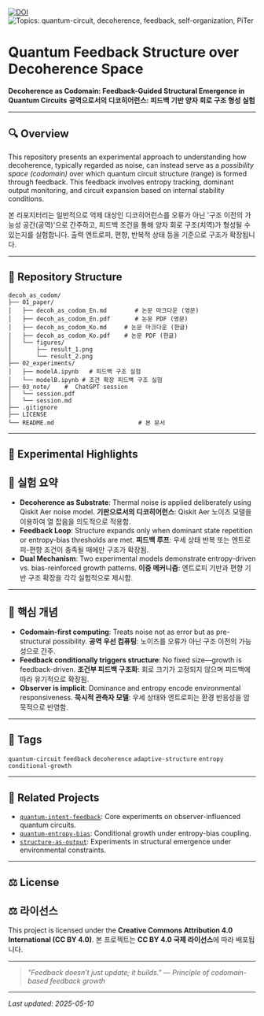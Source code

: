 [![DOI](https://zenodo.org/badge/DOI/10.5281/zenodo.15287085.svg)](https://doi.org/10.5281/zenodo.15287085)
![Topics: quantum-circuit, decoherence, feedback, self-organization, PiTer](https://img.shields.io/badge/topics-quantum--circuit%2C%20decoherence%2C%20feedback%2C%20self--organization%2C%20PiTer-blue)

# Quantum Feedback Structure over Decoherence Space

**Decoherence as Codomain: Feedback-Guided Structural Emergence in Quantum Circuits**
**공역으로서의 디코히어런스: 피드백 기반 양자 회로 구조 형성 실험**

---

## 🔍 Overview

This repository presents an experimental approach to understanding how decoherence, typically regarded as noise, can instead serve as a *possibility space (codomain)* over which quantum circuit structure (range) is formed through feedback. This feedback involves entropy tracking, dominant output monitoring, and circuit expansion based on internal stability conditions.

본 리포지터리는 일반적으로 억제 대상인 디코히어런스를 오류가 아닌 '구조 이전의 가능성 공간(공역)'으로 간주하고, 피드백 조건을 통해 양자 회로 구조(치역)가 형성될 수 있는지를 실험합니다. 출력 엔트로피, 편향, 반복적 상태 등을 기준으로 구조가 확장됩니다.

---

## 📁 Repository Structure

```
decoh_as_codom/
├── 01_paper/
│   ├── decoh_as_codom_En.md        # 논문 마크다운 (영문)
│   ├── decoh_as_codom_En.pdf       # 논문 PDF (영문)
│   ├── decoh_as_codom_Ko.md     # 논문 마크다운 (한글)
│   ├── decoh_as_codom_Ko.pdf    # 논문 PDF (한글)
│   └── figures/
│       ├── result_1.png
│       └── result_2.png
├── 02_experiments/
│   ├── modelA.ipynb   # 피드백 구조 실험
│   └── modelB.ipynb # 조건 확장 피드백 구조 실험
├── 03_note/    #  ChatGPT session
│   └── session.pdf
│   └── session.md
├── .gitignore
├── LICENSE
└── README.md                        # 본 문서
```

---

## 🧪 Experimental Highlights

## 🧪 실험 요약

* **Decoherence as Substrate**: Thermal noise is applied deliberately using Qiskit Aer noise model.
  **기판으로서의 디코히어런스**: Qiskit Aer 노이즈 모델을 이용하여 열 잡음을 의도적으로 적용함.
* **Feedback Loop**: Structure expands only when dominant state repetition or entropy-bias thresholds are met.
  **피드백 루프**: 우세 상태 반복 또는 엔트로피-편향 조건이 충족될 때에만 구조가 확장됨.
* **Dual Mechanism**: Two experimental models demonstrate entropy-driven vs. bias-reinforced growth patterns.
  **이중 메커니즘**: 엔트로피 기반과 편향 기반 구조 확장을 각각 실험적으로 제시함.


---

## 📌 핵심 개념

* **Codomain-first computing**: Treats noise not as error but as pre-structural possibility.
  **공역 우선 컴퓨팅**: 노이즈를 오류가 아닌 구조 이전의 가능성으로 간주.
* **Feedback conditionally triggers structure**: No fixed size—growth is feedback-driven.
  **조건부 피드백 구조화**: 회로 크기가 고정되지 않으며 피드백에 따라 유기적으로 확장됨.
* **Observer is implicit**: Dominance and entropy encode environmental responsiveness.
  **묵시적 관측자 모델**: 우세 상태와 엔트로피는 환경 반응성을 암묵적으로 반영함.

---

## 🔖 Tags

`quantum-circuit` `feedback` `decoherence` `adaptive-structure` `entropy` `conditional-growth`

---

## 🔗 Related Projects

* [`quantum-intent-feedback`](https://github.com/anon0411/quantum-intent-feedback): Core experiments on observer-influenced quantum circuits.
* [`quantum-entropy-bias`](https://github.com/anon0411/quantum-entropy-bias): Conditional growth under entropy-bias coupling.
* [`structure-as-output`](https://github.com/anon0411/structure-as-output): Experiments in structural emergence under environmental constraints.

---

## ⚖️ License

## ⚖️ 라이선스

This project is licensed under the **Creative Commons Attribution 4.0 International (CC BY 4.0)**.
본 프로젝트는 **CC BY 4.0 국제 라이선스**에 따라 배포됩니다.

---

> *"Feedback doesn’t just update; it builds."*
> — *Principle of codomain-based feedback growth*

---

*Last updated: 2025-05-10*
